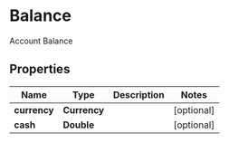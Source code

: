 

# Balance

Account Balance

## Properties

| Name | Type | Description | Notes |
|------------ | ------------- | ------------- | -------------|
|**currency** | **Currency** |  |  [optional] |
|**cash** | **Double** |  |  [optional] |



